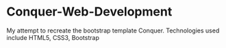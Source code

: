 # Conquer-Web-Development
My attempt to recreate the bootstrap template Conquer. Technologies used include HTML5, CSS3, Bootstrap
